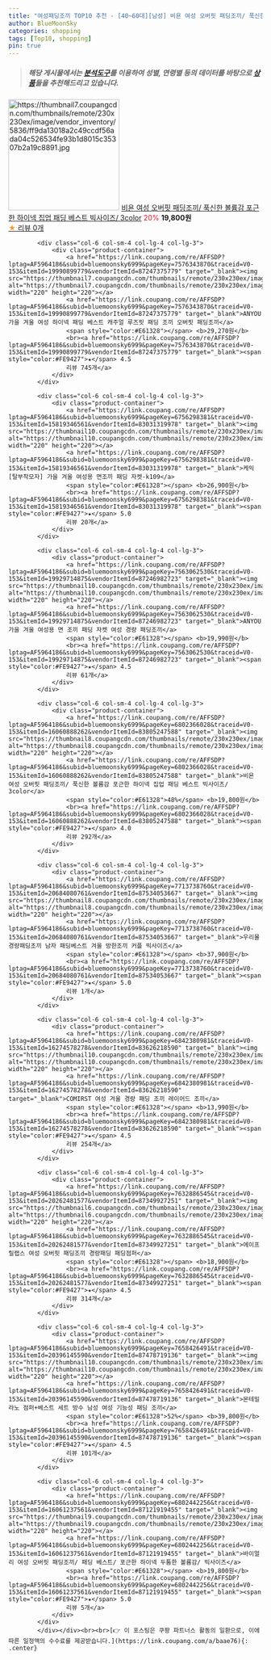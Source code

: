 ```yaml
---
title: "여성패딩조끼 TOP10 추천 - [40~60대][남성] 비욘 여성 오버핏 패딩조끼/ 푹신한 볼륨감 포근한 하이넥 집업 패딩 베스트 빅사이즈/ 3color"
author: BlueMoonSky
categories: shopping
tags: [Top10, shopping]
pin: true
---
```


> ##### 해당 게시물에서는 [**분석도구**](https://itemscout.io/)를 이용하여 **성별**, **연령별** 등의 데이터를 바탕으로 [**상품**](https://link.coupang.com/a/baae76)들을 추천해드리고 있습니다.
<div class="container"><div class="row">
            <div class="col-6 col-sm-4 col-lg-4 col-lg-3">
                <div class="product-container">
                    <a href="https://link.coupang.com/re/AFFSDP?lptag=AF5964186&subid=bluemoonsky6999&pageKey=6802366028&traceid=V0-153&itemId=16060888268&vendorItemId=83805247686" target="_blank"><img src="https://thumbnail7.coupangcdn.com/thumbnails/remote/230x230ex/image/vendor_inventory/5836/ff9da13018a2c49ccdf56ada04c526534fe93b1d8015c35307b2a19c8891.jpg" alt="https://thumbnail7.coupangcdn.com/thumbnails/remote/230x230ex/image/vendor_inventory/5836/ff9da13018a2c49ccdf56ada04c526534fe93b1d8015c35307b2a19c8891.jpg" width="220" height="220"></a>
                    <a href="https://link.coupang.com/re/AFFSDP?lptag=AF5964186&subid=bluemoonsky6999&pageKey=6802366028&traceid=V0-153&itemId=16060888268&vendorItemId=83805247686" target="_blank">비욘 여성 오버핏 패딩조끼/ 푹신한 볼륨감 포근한 하이넥 집업 패딩 베스트 빅사이즈/ 3color</a>
                    <span style="color:#E61328">20%</span> <b>19,800원</b>
                    <br><a href="https://link.coupang.com/re/AFFSDP?lptag=AF5964186&subid=bluemoonsky6999&pageKey=6802366028&traceid=V0-153&itemId=16060888268&vendorItemId=83805247686" target="_blank"><span style="color:#FE9427">★</span> 
                    리뷰 0개</a>
                </div>
            </div>
            
            <div class="col-6 col-sm-4 col-lg-4 col-lg-3">
                <div class="product-container">
                    <a href="https://link.coupang.com/re/AFFSDP?lptag=AF5964186&subid=bluemoonsky6999&pageKey=7576343870&traceid=V0-153&itemId=19990899779&vendorItemId=87247375779" target="_blank"><img src="https://thumbnail7.coupangcdn.com/thumbnails/remote/230x230ex/image/vendor_inventory/8d1d/f3d4566bd3d8dfe769c131a7426a6534838f621ae6762bdc459ecc67219a.jpg" alt="https://thumbnail7.coupangcdn.com/thumbnails/remote/230x230ex/image/vendor_inventory/8d1d/f3d4566bd3d8dfe769c131a7426a6534838f621ae6762bdc459ecc67219a.jpg" width="220" height="220"></a>
                    <a href="https://link.coupang.com/re/AFFSDP?lptag=AF5964186&subid=bluemoonsky6999&pageKey=7576343870&traceid=V0-153&itemId=19990899779&vendorItemId=87247375779" target="_blank">ANYOU 가을 겨울 여성 하이넥 패딩 베스트 캐주얼 루즈핏 패딩 조끼 오버핏 패딩조끼</a>
                    <span style="color:#E61328"></span> <b>29,270원</b>
                    <br><a href="https://link.coupang.com/re/AFFSDP?lptag=AF5964186&subid=bluemoonsky6999&pageKey=7576343870&traceid=V0-153&itemId=19990899779&vendorItemId=87247375779" target="_blank"><span style="color:#FE9427">★</span> 4.5
                    리뷰 745개</a>
                </div>
            </div>
            
            <div class="col-6 col-sm-4 col-lg-4 col-lg-3">
                <div class="product-container">
                    <a href="https://link.coupang.com/re/AFFSDP?lptag=AF5964186&subid=bluemoonsky6999&pageKey=6756298381&traceid=V0-153&itemId=15819346561&vendorItemId=83031319978" target="_blank"><img src="https://thumbnail10.coupangcdn.com/thumbnails/remote/230x230ex/image/vendor_inventory/231f/eef02eb06404ac54c1a4dd58b111cff294a1795cc8979006d360f53f4f91.jpg" alt="https://thumbnail10.coupangcdn.com/thumbnails/remote/230x230ex/image/vendor_inventory/231f/eef02eb06404ac54c1a4dd58b111cff294a1795cc8979006d360f53f4f91.jpg" width="220" height="220"></a>
                    <a href="https://link.coupang.com/re/AFFSDP?lptag=AF5964186&subid=bluemoonsky6999&pageKey=6756298381&traceid=V0-153&itemId=15819346561&vendorItemId=83031319978" target="_blank">케익 [탈부착모자] 가을 겨울 여성용 면조끼 패딩 자켓-k109</a>
                    <span style="color:#E61328"></span> <b>26,900원</b>
                    <br><a href="https://link.coupang.com/re/AFFSDP?lptag=AF5964186&subid=bluemoonsky6999&pageKey=6756298381&traceid=V0-153&itemId=15819346561&vendorItemId=83031319978" target="_blank"><span style="color:#FE9427">★</span> 5.0
                    리뷰 20개</a>
                </div>
            </div>
            
            <div class="col-6 col-sm-4 col-lg-4 col-lg-3">
                <div class="product-container">
                    <a href="https://link.coupang.com/re/AFFSDP?lptag=AF5964186&subid=bluemoonsky6999&pageKey=7563062530&traceid=V0-153&itemId=19929714875&vendorItemId=87246982723" target="_blank"><img src="https://thumbnail10.coupangcdn.com/thumbnails/remote/230x230ex/image/vendor_inventory/6299/0fdad72f8befb935bf68fe2e694c1046727d4d66cdda29128a1b57c140db.jpg" alt="https://thumbnail10.coupangcdn.com/thumbnails/remote/230x230ex/image/vendor_inventory/6299/0fdad72f8befb935bf68fe2e694c1046727d4d66cdda29128a1b57c140db.jpg" width="220" height="220"></a>
                    <a href="https://link.coupang.com/re/AFFSDP?lptag=AF5964186&subid=bluemoonsky6999&pageKey=7563062530&traceid=V0-153&itemId=19929714875&vendorItemId=87246982723" target="_blank">ANYOU 가을 겨울 여성용 면 조끼 패딩 자켓 여성 경량 패딩조끼</a>
                    <span style="color:#E61328"></span> <b>19,990원</b>
                    <br><a href="https://link.coupang.com/re/AFFSDP?lptag=AF5964186&subid=bluemoonsky6999&pageKey=7563062530&traceid=V0-153&itemId=19929714875&vendorItemId=87246982723" target="_blank"><span style="color:#FE9427">★</span> 4.5
                    리뷰 61개</a>
                </div>
            </div>
            
            <div class="col-6 col-sm-4 col-lg-4 col-lg-3">
                <div class="product-container">
                    <a href="https://link.coupang.com/re/AFFSDP?lptag=AF5964186&subid=bluemoonsky6999&pageKey=6802366028&traceid=V0-153&itemId=16060888262&vendorItemId=83805247588" target="_blank"><img src="https://thumbnail8.coupangcdn.com/thumbnails/remote/230x230ex/image/vendor_inventory/f487/2f15706c7f932684369bae1c1de9f50115b0c796525885c6bca1fcc3fc1f.jpg" alt="https://thumbnail8.coupangcdn.com/thumbnails/remote/230x230ex/image/vendor_inventory/f487/2f15706c7f932684369bae1c1de9f50115b0c796525885c6bca1fcc3fc1f.jpg" width="220" height="220"></a>
                    <a href="https://link.coupang.com/re/AFFSDP?lptag=AF5964186&subid=bluemoonsky6999&pageKey=6802366028&traceid=V0-153&itemId=16060888262&vendorItemId=83805247588" target="_blank">비욘 여성 오버핏 패딩조끼/ 푹신한 볼륨감 포근한 하이넥 집업 패딩 베스트 빅사이즈/ 3color</a>
                    <span style="color:#E61328">48%</span> <b>19,800원</b>
                    <br><a href="https://link.coupang.com/re/AFFSDP?lptag=AF5964186&subid=bluemoonsky6999&pageKey=6802366028&traceid=V0-153&itemId=16060888262&vendorItemId=83805247588" target="_blank"><span style="color:#FE9427">★</span> 4.0
                    리뷰 292개</a>
                </div>
            </div>
            
            <div class="col-6 col-sm-4 col-lg-4 col-lg-3">
                <div class="product-container">
                    <a href="https://link.coupang.com/re/AFFSDP?lptag=AF5964186&subid=bluemoonsky6999&pageKey=7713738760&traceid=V0-153&itemId=20684080761&vendorItemId=87534053667" target="_blank"><img src="https://thumbnail8.coupangcdn.com/thumbnails/remote/230x230ex/image/vendor_inventory/30c0/92aeb55d38e28539d4a4db5c5242e66bc33146dbf11d10eafbf36e16a139.jpg" alt="https://thumbnail8.coupangcdn.com/thumbnails/remote/230x230ex/image/vendor_inventory/30c0/92aeb55d38e28539d4a4db5c5242e66bc33146dbf11d10eafbf36e16a139.jpg" width="220" height="220"></a>
                    <a href="https://link.coupang.com/re/AFFSDP?lptag=AF5964186&subid=bluemoonsky6999&pageKey=7713738760&traceid=V0-153&itemId=20684080761&vendorItemId=87534053667" target="_blank">우리몰 경량패딩조끼 남자 패딩베스트 겨울 방한조끼 커플 빅사이즈</a>
                    <span style="color:#E61328"></span> <b>37,900원</b>
                    <br><a href="https://link.coupang.com/re/AFFSDP?lptag=AF5964186&subid=bluemoonsky6999&pageKey=7713738760&traceid=V0-153&itemId=20684080761&vendorItemId=87534053667" target="_blank"><span style="color:#FE9427">★</span> 5.0
                    리뷰 1개</a>
                </div>
            </div>
            
            <div class="col-6 col-sm-4 col-lg-4 col-lg-3">
                <div class="product-container">
                    <a href="https://link.coupang.com/re/AFFSDP?lptag=AF5964186&subid=bluemoonsky6999&pageKey=6842380981&traceid=V0-153&itemId=16274578278&vendorItemId=83626218590" target="_blank"><img src="https://thumbnail10.coupangcdn.com/thumbnails/remote/230x230ex/image/vendor_inventory/dafc/fc898708b57a606c6376b024b50cbcbaa4b7d56ddee1fac40f3c1f5a9964.jpg" alt="https://thumbnail10.coupangcdn.com/thumbnails/remote/230x230ex/image/vendor_inventory/dafc/fc898708b57a606c6376b024b50cbcbaa4b7d56ddee1fac40f3c1f5a9964.jpg" width="220" height="220"></a>
                    <a href="https://link.coupang.com/re/AFFSDP?lptag=AF5964186&subid=bluemoonsky6999&pageKey=6842380981&traceid=V0-153&itemId=16274578278&vendorItemId=83626218590" target="_blank">COMIRST 여성 겨울 경량 패딩 조끼 레이어드 조끼</a>
                    <span style="color:#E61328"></span> <b>13,990원</b>
                    <br><a href="https://link.coupang.com/re/AFFSDP?lptag=AF5964186&subid=bluemoonsky6999&pageKey=6842380981&traceid=V0-153&itemId=16274578278&vendorItemId=83626218590" target="_blank"><span style="color:#FE9427">★</span> 4.5
                    리뷰 254개</a>
                </div>
            </div>
            
            <div class="col-6 col-sm-4 col-lg-4 col-lg-3">
                <div class="product-container">
                    <a href="https://link.coupang.com/re/AFFSDP?lptag=AF5964186&subid=bluemoonsky6999&pageKey=7632886545&traceid=V0-153&itemId=20262481577&vendorItemId=87349927251" target="_blank"><img src="https://thumbnail6.coupangcdn.com/thumbnails/remote/230x230ex/image/vendor_inventory/e12e/5b22d1779eb271d3a2c973f09f6a85c7687d0caf4a60cba69771a9365403.jpg" alt="https://thumbnail6.coupangcdn.com/thumbnails/remote/230x230ex/image/vendor_inventory/e12e/5b22d1779eb271d3a2c973f09f6a85c7687d0caf4a60cba69771a9365403.jpg" width="220" height="220"></a>
                    <a href="https://link.coupang.com/re/AFFSDP?lptag=AF5964186&subid=bluemoonsky6999&pageKey=7632886545&traceid=V0-153&itemId=20262481577&vendorItemId=87349927251" target="_blank">에이프릴랩스 여성 오버핏 패딩조끼 경량패딩 패딩점퍼</a>
                    <span style="color:#E61328"></span> <b>18,900원</b>
                    <br><a href="https://link.coupang.com/re/AFFSDP?lptag=AF5964186&subid=bluemoonsky6999&pageKey=7632886545&traceid=V0-153&itemId=20262481577&vendorItemId=87349927251" target="_blank"><span style="color:#FE9427">★</span> 4.5
                    리뷰 314개</a>
                </div>
            </div>
            
            <div class="col-6 col-sm-4 col-lg-4 col-lg-3">
                <div class="product-container">
                    <a href="https://link.coupang.com/re/AFFSDP?lptag=AF5964186&subid=bluemoonsky6999&pageKey=7658426491&traceid=V0-153&itemId=20396145590&vendorItemId=87478719136" target="_blank"><img src="https://thumbnail10.coupangcdn.com/thumbnails/remote/230x230ex/image/vendor_inventory/f282/9e451a6831ed47253231bcf4289f1b60cab3ac1c186d1a710d88006b519f.jpg" alt="https://thumbnail10.coupangcdn.com/thumbnails/remote/230x230ex/image/vendor_inventory/f282/9e451a6831ed47253231bcf4289f1b60cab3ac1c186d1a710d88006b519f.jpg" width="220" height="220"></a>
                    <a href="https://link.coupang.com/re/AFFSDP?lptag=AF5964186&subid=bluemoonsky6999&pageKey=7658426491&traceid=V0-153&itemId=20396145590&vendorItemId=87478719136" target="_blank">몬테밀라노 점퍼+베스트 세트 방수 남성 여성 기능성 패딩 조끼</a>
                    <span style="color:#E61328">52%</span> <b>39,800원</b>
                    <br><a href="https://link.coupang.com/re/AFFSDP?lptag=AF5964186&subid=bluemoonsky6999&pageKey=7658426491&traceid=V0-153&itemId=20396145590&vendorItemId=87478719136" target="_blank"><span style="color:#FE9427">★</span> 4.5
                    리뷰 101개</a>
                </div>
            </div>
            
            <div class="col-6 col-sm-4 col-lg-4 col-lg-3">
                <div class="product-container">
                    <a href="https://link.coupang.com/re/AFFSDP?lptag=AF5964186&subid=bluemoonsky6999&pageKey=6802442256&traceid=V0-153&itemId=16061237561&vendorItemId=87121919455" target="_blank"><img src="https://thumbnail9.coupangcdn.com/thumbnails/remote/230x230ex/image/vendor_inventory/7dd8/ede6d78f0507ac36decb065a4dd3f035ce07aa018c030771ad67b3002dfb.jpg" alt="https://thumbnail9.coupangcdn.com/thumbnails/remote/230x230ex/image/vendor_inventory/7dd8/ede6d78f0507ac36decb065a4dd3f035ce07aa018c030771ad67b3002dfb.jpg" width="220" height="220"></a>
                    <a href="https://link.coupang.com/re/AFFSDP?lptag=AF5964186&subid=bluemoonsky6999&pageKey=6802442256&traceid=V0-153&itemId=16061237561&vendorItemId=87121919455" target="_blank">바이얼리 여성 오버핏 패딩조끼/ 패딩 베스트/ 포근한 하이넥 두툼한 볼륨감/ 빅사이즈</a>
                    <span style="color:#E61328"></span> <b>19,800원</b>
                    <br><a href="https://link.coupang.com/re/AFFSDP?lptag=AF5964186&subid=bluemoonsky6999&pageKey=6802442256&traceid=V0-153&itemId=16061237561&vendorItemId=87121919455" target="_blank"><span style="color:#FE9427">★</span> 5.0
                    리뷰 5개</a>
                </div>
            </div>
            </div></div><br><br>[👉 이 포스팅은 쿠팡 파트너스 활동의 일환으로, 이에 따른 일정액의 수수료를 제공받습니다.](https://link.coupang.com/a/baae76){: .center}